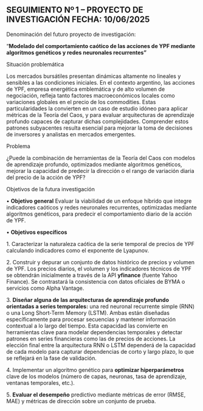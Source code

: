 ## **SEGUIMIENTO Nº 1 – PROYECTO DE INVESTIGACIÓN FECHA: 10/06/2025**

 Denominación del futuro proyecto de investigación: 

 “**Modelado del comportamiento caótico de las acciones de YPF mediante algoritmos genéticos y redes neuronales recurrentes”**

Situación problemática   

 Los mercados bursátiles presentan dinámicas altamente no lineales y sensibles a las condiciones iniciales. En el contexto argentino, las acciones de YPF, empresa energética emblemática y de alto volumen de negociación, refleja tanto factores macroeconómicos locales como variaciones globales en el precio de los commodities. Estas particularidades la convierten en un caso de estudio idóneo para aplicar métricas de la Teoría del Caos, y para evaluar arquitecturas de aprendizaje profundo capaces de capturar dichas complejidades. Comprender estos patrones subyacentes resulta esencial para mejorar la toma de decisiones de inversores y analistas en mercados emergentes.

Problema  

  ¿Puede la combinación de herramientas de la Teoría del Caos con modelos de aprendizaje profundo, optimizados mediante algoritmos genéticos, mejorar la capacidad de predecir la dirección o el rango de variación diaria del precio de la acción de YPF?

Objetivos de la futura investigación

   • **Objetivo general**    Evaluar la viabilidad de un enfoque híbrido que integre indicadores caóticos y redes neuronales recurrentes, optimizadas mediante algoritmos genéticos, para predecir el comportamiento diario de la acción de YPF.

   • **Objetivos específicos**

1\. Caracterizar la naturaleza caótica de la serie temporal de precios de YPF calculando indicadores como el exponente de Lyapunov.     

 2\. Construir y depurar un conjunto de datos histórico de precios y volumen de YPF. Los precios diarios, el volumen y los indicadores técnicos de YPF se obtendrán inicialmente a través de la API **yfinance** (fuente Yahoo Finance). Se contrastará la consistencia con datos oficiales de BYMA o servicios como Alpha Vantage. 

3\. **Diseñar alguna de las arquitecturas de aprendizaje profundo orientadas a series temporales:** una red neuronal recurrente simple (RNN) o una Long Short‑Term Memory (LSTM). Ambas están diseñadas específicamente para procesar secuencias y mantener información contextual a lo largo del tiempo. Esta capacidad las convierte en herramientas clave para modelar dependencias temporales y detectar patrones en series financieras como las de precios de acciones. La elección final entre la arquitectura RNN o LSTM dependerá de la capacidad de cada modelo para capturar dependencias de corto y largo plazo, lo que se reflejará en la fase de validación.

4\. Implementar un algoritmo genético para **optimizar hiperparámetros** clave de los modelos (número de capas, neuronas, tasa de aprendizaje, ventanas temporales, etc.).       

5\. **Evaluar el desempeño** predictivo mediante métricas de error (RMSE, MAE) y métricas de dirección sobre un conjunto de prueba.  

